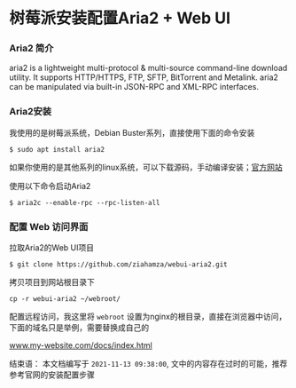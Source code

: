 # 树莓派安装配置Aria2 + Web UI

### Aria2 简介

aria2 is a lightweight multi-protocol & multi-source command-line download utility. It supports HTTP/HTTPS, FTP, SFTP, BitTorrent and Metalink. aria2 can be manipulated via built-in JSON-RPC and XML-RPC interfaces.

### Aria2安装

我使用的是树莓派系统，Debian Buster系列，直接使用下面的命令安装

```
$ sudo apt install aria2
```

如果你使用的是其他系列的linux系统，可以下载源码，手动编译安装；[官方网站](https://aria2.github.io/)

使用以下命令启动Aria2

```
$ aria2c --enable-rpc --rpc-listen-all
```


### 配置 Web 访问界面

拉取Aria2的Web UI项目

```
$ git clone https://github.com/ziahamza/webui-aria2.git
```

拷贝项目到网站根目录下

```
cp -r webui-aria2 ~/webroot/
```

配置远程访问，我这里将 `webroot` 设置为nginx的根目录，直接在浏览器中访问，下面的域名只是举例，需要替换成自己的

www.my-website.com/docs/index.html 


结束语： 本文档编写于 `2021-11-13 09:38:00`, 文中的内容存在过时的可能，推荐参考官网的安装配置步骤